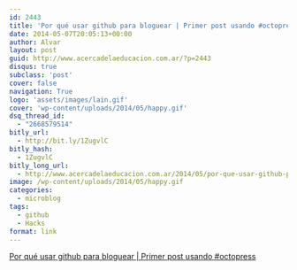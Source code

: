 ```yaml
---
id: 2443
title: 'Por qué usar github para bloguear | Primer post usando #octopress'
date: 2014-05-07T20:05:13+00:00
author: Alvar
layout: post
guid: http://www.acercadelaeducacion.com.ar/?p=2443
disqus: true
subclass: 'post'
cover: false
navigation: True
logo: 'assets/images/lain.gif'
cover: 'wp-content/uploads/2014/05/happy.gif'
dsq_thread_id:
  - "2668579514"
bitly_url:
  - http://bit.ly/1ZugvlC
bitly_hash:
  - 1ZugvlC
bitly_long_url:
  - http://www.acercadelaeducacion.com.ar/2014/05/por-que-usar-github-para-bloguear-primer-post-usando-octopress/
image: /wp-content/uploads/2014/05/happy.gif
categories:
  - microblog
tags:
  - github
  - Hacks
format: link
---
```

</a><a title="Post on github" href="http://acercadelaeducacion.github.io/" target="_blank">Por qué usar github para bloguear | Primer post usando #octopress</a>

